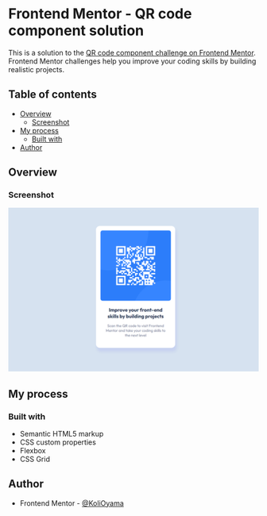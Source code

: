 # Frontend Mentor - QR code component solution

This is a solution to the [QR code component challenge on Frontend Mentor](https://www.frontendmentor.io/challenges/qr-code-component-iux_sIO_H). Frontend Mentor challenges help you improve your coding skills by building realistic projects. 

## Table of contents

- [Overview](#overview)
  - [Screenshot](#screenshot)
- [My process](#my-process)
  - [Built with](#built-with)
- [Author](#author)

## Overview

### Screenshot

![](./images/screenshot/screenshot.png)


## My process

### Built with

- Semantic HTML5 markup
- CSS custom properties
- Flexbox
- CSS Grid

## Author

- Frontend Mentor - [@KoliOyama](https://www.frontendmentor.io/profile/KoliOyama)
